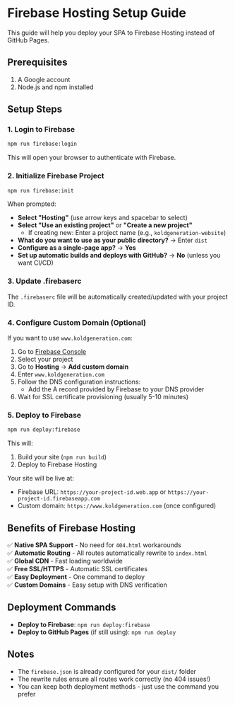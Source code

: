 # Firebase Hosting Setup Guide

This guide will help you deploy your SPA to Firebase Hosting instead of GitHub Pages.

## Prerequisites

1. A Google account
2. Node.js and npm installed

## Setup Steps

### 1. Login to Firebase

```bash
npm run firebase:login
```

This will open your browser to authenticate with Firebase.

### 2. Initialize Firebase Project

```bash
npm run firebase:init
```

When prompted:
- **Select "Hosting"** (use arrow keys and spacebar to select)
- **Select "Use an existing project"** or **"Create a new project"**
  - If creating new: Enter a project name (e.g., `koldgeneration-website`)
- **What do you want to use as your public directory?** → Enter `dist`
- **Configure as a single-page app?** → **Yes**
- **Set up automatic builds and deploys with GitHub?** → **No** (unless you want CI/CD)

### 3. Update .firebaserc

The `.firebaserc` file will be automatically created/updated with your project ID.

### 4. Configure Custom Domain (Optional)

If you want to use `www.koldgeneration.com`:

1. Go to [Firebase Console](https://console.firebase.google.com/)
2. Select your project
3. Go to **Hosting** → **Add custom domain**
4. Enter `www.koldgeneration.com`
5. Follow the DNS configuration instructions:
   - Add the A record provided by Firebase to your DNS provider
6. Wait for SSL certificate provisioning (usually 5-10 minutes)

### 5. Deploy to Firebase

```bash
npm run deploy:firebase
```

This will:
1. Build your site (`npm run build`)
2. Deploy to Firebase Hosting

Your site will be live at:
- Firebase URL: `https://your-project-id.web.app` or `https://your-project-id.firebaseapp.com`
- Custom domain: `https://www.koldgeneration.com` (once configured)

## Benefits of Firebase Hosting

✅ **Native SPA Support** - No need for `404.html` workarounds  
✅ **Automatic Routing** - All routes automatically rewrite to `index.html`  
✅ **Global CDN** - Fast loading worldwide  
✅ **Free SSL/HTTPS** - Automatic SSL certificates  
✅ **Easy Deployment** - One command to deploy  
✅ **Custom Domains** - Easy setup with DNS verification  

## Deployment Commands

- **Deploy to Firebase**: `npm run deploy:firebase`
- **Deploy to GitHub Pages** (if still using): `npm run deploy`

## Notes

- The `firebase.json` is already configured for your `dist/` folder
- The rewrite rules ensure all routes work correctly (no 404 issues!)
- You can keep both deployment methods - just use the command you prefer

